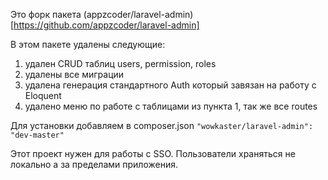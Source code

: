 Это форк пакета (appzcoder/laravel-admin)[https://github.com/appzcoder/laravel-admin]

В этом пакете удалены следующие:
1) удален CRUD таблиц users, permission, roles
2) удалены все миграции
3) удалена генерация стандартного Auth который завязан на работу с Eloquent
4) удалено меню по работе с таблицами из пункта 1, так же все routes

Для установки добавляем в composer.json
```"wowkaster/laravel-admin": "dev-master"```



Этот проект нужен для работы с SSO.
Пользователи храняться не локально а за пределами приложения.
